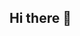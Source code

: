 ## Hi there 👋

<!--
![Anurag's GitHub stats](https://github-readme-stats.vercel.app/api?username=Kenshin129)


- 🔭 I’m currently working on Design\ISP\Verification
- 🌱 I’m currently learning Verilog\System Verilog
- 👯 I’m looking to collaborate on 
- 🤔 I’m looking for help with 

-->
